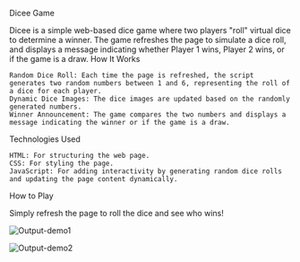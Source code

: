 Dicee Game

Dicee is a simple web-based dice game where two players "roll" virtual dice to determine a winner. The game refreshes the page to simulate a dice roll, and displays a message indicating whether Player 1 wins, Player 2 wins, or if the game is a draw.
How It Works

    Random Dice Roll: Each time the page is refreshed, the script generates two random numbers between 1 and 6, representing the roll of a dice for each player.
    Dynamic Dice Images: The dice images are updated based on the randomly generated numbers.
    Winner Announcement: The game compares the two numbers and displays a message indicating the winner or if the game is a draw.

Technologies Used

    HTML: For structuring the web page.
    CSS: For styling the page.
    JavaScript: For adding interactivity by generating random dice rolls and updating the page content dynamically.

How to Play

Simply refresh the page to roll the dice and see who wins!

![Output-demo1](https://github.com/user-attachments/assets/df554449-df3a-4b3f-bb60-61ccffca1f45)

![Output-demo2](https://github.com/user-attachments/assets/6f57a852-7db5-4bc1-8057-bc73f8a1052c)
